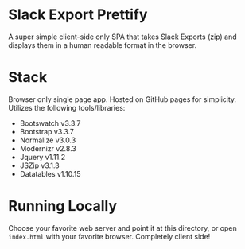 # Slack Export Prettify
A super simple client-side only SPA that takes Slack Exports (zip) and displays them in a human readable format in the browser.

# Stack
Browser only single page app. Hosted on GitHub pages for simplicity. Utilizes the following tools/libraries:

- Bootswatch v3.3.7
- Bootstrap v3.3.7
- Normalize v3.0.3
- Modernizr v2.8.3
- Jquery v1.11.2
- JSZip v3.1.3
- Datatables v1.10.15

# Running Locally

Choose your favorite web server and point it at this directory, or open `index.html` with your favorite browser. Completely client side!
